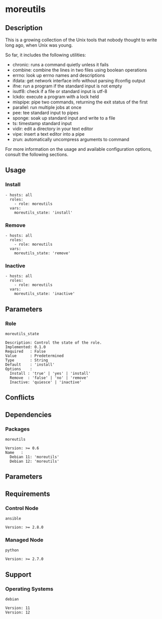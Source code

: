 # moreutils

## Description

This is a growing collection of the Unix tools that nobody thought to write long
ago, when Unix was young.

So far, it includes the following utilities:
- chronic: runs a command quietly unless it fails
- combine: combine the lines in two files using boolean operations
- errno: look up errno names and descriptions
- ifdata: get network interface info without parsing ifconfig output
- ifne: run a program if the standard input is not empty
- isutf8: check if a file or standard input is utf-8
- lckdo: execute a program with a lock held
- mispipe: pipe two commands, returning the exit status of the first
- parallel: run multiple jobs at once
- pee: tee standard input to pipes
- sponge: soak up standard input and write to a file
- ts: timestamp standard input
- vidir: edit a directory in your text editor
- vipe: insert a text editor into a pipe
- zrun: automatically uncompress arguments to command

For more information on the usage and available configuration options,
consult the following sections.

## Usage

### Install

```
- hosts: all
  roles:
    - role: moreutils
  vars:
    moreutils_state: 'install'
```

### Remove

```
- hosts: all
  roles:
    - role: moreutils
  vars:
    moreutils_state: 'remove'
```

### Inactive

```
- hosts: all
  roles:
    - role: moreutils
  vars:
    moreutils_state: 'inactive'
```

## Parameters

### Role

`moreutils_state`

    Description: Control the state of the role.
    Implemented: 0.1.0
    Required   : False
    Value      : Predetermined
    Type       : String
    Default    : 'install'
    Options    :
      Install : 'true' | 'yes' | 'install'
      Remove  : 'false' | 'no' | 'remove'
      Inactive: 'quiesce' | 'inactive'

## Conflicts

## Dependencies

### Packages

`moreutils`

    Version: >= 0.6
    Name   :
      Debian 11: 'moreutils'
      Debian 12: 'moreutils'

## Parameters

## Requirements

### Control Node

`ansible`

    Version: >= 2.8.0

### Managed Node

`python`

    Version: >= 2.7.0

## Support

### Operating Systems

`debian`

    Version: 11
    Version: 12
